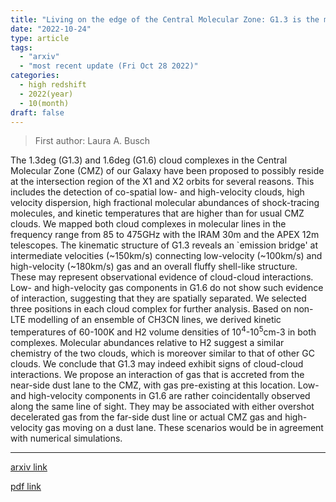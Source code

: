 ```yaml
---
title: "Living on the edge of the Central Molecular Zone: G1.3 is the more likely candidate for gas accretion into the CMZ"
date: "2022-10-24"
type: article
tags:
  - "arxiv"
  - "most recent update (Fri Oct 28 2022)"
categories:
  - high redshift
  - 2022(year)
  - 10(month)
draft: false
---
```


> First author: Laura A. Busch

 The 1.3deg (G1.3) and 1.6deg (G1.6) cloud complexes in the Central Molecular
Zone (CMZ) of our Galaxy have been proposed to possibly reside at the
intersection region of the X1 and X2 orbits for several reasons. This includes
the detection of co-spatial low- and high-velocity clouds, high velocity
dispersion, high fractional molecular abundances of shock-tracing molecules,
and kinetic temperatures that are higher than for usual CMZ clouds. We mapped
both cloud complexes in molecular lines in the frequency range from 85 to
475GHz with the IRAM 30m and the APEX 12m telescopes. The kinematic structure
of G1.3 reveals an `emission bridge' at intermediate velocities (~150km/s)
connecting low-velocity (~100km/s) and high-velocity (~180km/s) gas and an
overall fluffy shell-like structure. These may represent observational evidence
of cloud-cloud interactions. Low- and high-velocity gas components in G1.6 do
not show such evidence of interaction, suggesting that they are spatially
separated. We selected three positions in each cloud complex for further
analysis. Based on non-LTE modelling of an ensemble of CH3CN lines, we derived
kinetic temperatures of 60-100K and H2 volume densities of 10$^4$-10$^5$cm-3 in
both complexes. Molecular abundances relative to H2 suggest a similar chemistry
of the two clouds, which is moreover similar to that of other GC clouds. We
conclude that G1.3 may indeed exhibit signs of cloud-cloud interactions. We
propose an interaction of gas that is accreted from the near-side dust lane to
the CMZ, with gas pre-existing at this location. Low- and high-velocity
components in G1.6 are rather coincidentally observed along the same line of
sight. They may be associated with either overshot decelerated gas from the
far-side dust line or actual CMZ gas and high-velocity gas moving on a dust
lane. These scenarios would be in agreement with numerical simulations.

---
[arxiv link](http://arxiv.org/abs/2210.12980v1)

[pdf link](http://arxiv.org/pdf/2210.12980v1)